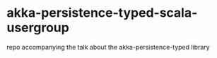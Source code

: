 # akka-persistence-typed-scala-usergroup
repo accompanying the talk about the akka-persistence-typed library
